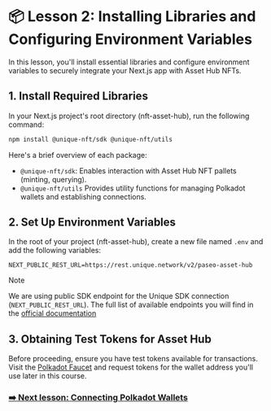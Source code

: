 # 📦 Lesson 2: Installing Libraries and Configuring Environment Variables

In this lesson, you'll install essential libraries and configure environment variables to securely integrate your Next.js app with Asset Hub NFTs.

## 1. Install Required Libraries

In your Next.js project's root directory (nft-asset-hub), run the following command:

```sh
npm install @unique-nft/sdk @unique-nft/utils
```

Here's a brief overview of each package:

- `@unique-nft/sdk`: Enables interaction with Asset Hub NFT pallets (minting, querying).
- `@unique-nft/utils` Provides utility functions for managing Polkadot wallets and establishing connections.

## 2. Set Up Environment Variables

In the root of your project (nft-asset-hub), create a new file named `.env` and add the following variables:

```
NEXT_PUBLIC_REST_URL=https://rest.unique.network/v2/paseo-asset-hub
```

> [!NOTE]
> We are using public SDK endpoint for the Unique SDK connection (`NEXT_PUBLIC_REST_URL`). The full list of available endpoints you will find in the [official documentation](https://docs.unique.network/reference/sdk-endpoints.html)

## 3. Obtaining Test Tokens for Asset Hub

Before proceeding, ensure you have test tokens available for transactions. Visit the [Polkadot Faucet](https://faucet.polkadot.io/?parachain=1000) and request tokens for the wallet address you'll use later in this course.

### [➡️ Next lesson: Connecting Polkadot Wallets](./lesson-3-accounts.md)
